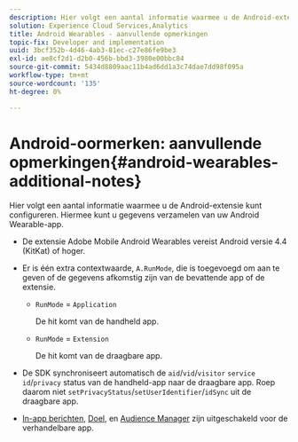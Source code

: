 ```yaml
---
description: Hier volgt een aantal informatie waarmee u de Android-extensie kunt configureren. Hiermee kunt u gegevens verzamelen van uw Android Wearable-app.
solution: Experience Cloud Services,Analytics
title: Android Wearables - aanvullende opmerkingen
topic-fix: Developer and implementation
uuid: 3bcf352b-4d46-4ab3-81ec-c27e86fe9be3
exl-id: ae8cf2d1-d2b0-456b-bbd3-3980e00bbc84
source-git-commit: 5434d8809aac11b4ad6dd1a3c74dae7dd98f095a
workflow-type: tm+mt
source-wordcount: '135'
ht-degree: 0%

---
```


# Android-oormerken: aanvullende opmerkingen{#android-wearables-additional-notes}

Hier volgt een aantal informatie waarmee u de Android-extensie kunt configureren. Hiermee kunt u gegevens verzamelen van uw Android Wearable-app.

* De extensie Adobe Mobile Android Wearables vereist Android versie 4.4 (KitKat) of hoger.
* Er is één extra contextwaarde, `A.RunMode`, die is toegevoegd om aan te geven of de gegevens afkomstig zijn van de bevattende app of de extensie.

   * `RunMode` = `Application`

      De hit komt van de handheld app.

   * `RunMode` = `Extension`

      De hit komt van de draagbare app.

* De SDK synchroniseert automatisch de `aid`/`vid`/`visitor` `service id`/`privacy` status van de handheld-app naar de draagbare app. Roep daarom niet `setPrivacyStatus`/`setUserIdentifier`/`idSync` uit de draagbare app.
* [In-app berichten](/help/android/messaging-main/messaging/messaging.md), [Doel](/help/android/target-main/target.md), en [Audience Manager](/help/android/audience-manager/audiencemgmt.md) zijn uitgeschakeld voor de verhandelbare app.
